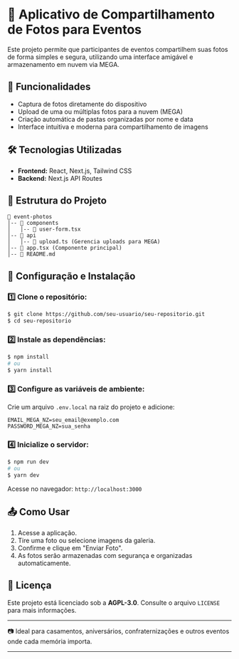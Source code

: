 
# 📸 Aplicativo de Compartilhamento de Fotos para Eventos

Este projeto permite que participantes de eventos compartilhem suas fotos de forma simples e segura, utilizando uma interface amigável e armazenamento em nuvem via MEGA.

## 🚀 Funcionalidades

* Captura de fotos diretamente do dispositivo
* Upload de uma ou múltiplas fotos para a nuvem (MEGA)
* Criação automática de pastas organizadas por nome e data
* Interface intuitiva e moderna para compartilhamento de imagens

## 🛠️ Tecnologias Utilizadas

* **Frontend:** React, Next.js, Tailwind CSS
* **Backend:** Next.js API Routes

## 📂 Estrutura do Projeto

```
📁 event-photos
│-- 📂 components
│   │-- 📄 user-form.tsx
│-- 📂 api
│   │-- 📄 upload.ts (Gerencia uploads para MEGA)
│-- 📄 app.tsx (Componente principal)
│-- 📄 README.md
```

## 🔧 Configuração e Instalação

### 1️⃣ Clone o repositório:

```bash
$ git clone https://github.com/seu-usuario/seu-repositorio.git
$ cd seu-repositorio
```

### 2️⃣ Instale as dependências:

```bash
$ npm install
# ou
$ yarn install
```

### 3️⃣ Configure as variáveis de ambiente:

Crie um arquivo `.env.local` na raiz do projeto e adicione:

```env
EMAIL_MEGA_NZ=seu_email@exemplo.com
PASSWORD_MEGA_NZ=sua_senha
```

### 4️⃣ Inicialize o servidor:

```bash
$ npm run dev
# ou
$ yarn dev
```

Acesse no navegador: `http://localhost:3000`

## 📤 Como Usar

1. Acesse a aplicação.
2. Tire uma foto ou selecione imagens da galeria.
3. Confirme e clique em "Enviar Foto".
4. As fotos serão armazenadas com segurança e organizadas automaticamente.

## 📄 Licença

Este projeto está licenciado sob a **AGPL-3.0**. Consulte o arquivo `LICENSE` para mais informações.

---

📷 Ideal para casamentos, aniversários, confraternizações e outros eventos onde cada memória importa.

---
